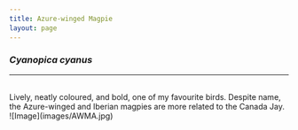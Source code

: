 ```yaml
---
title: Azure-winged Magpie
layout: page
---
```

### *Cyanopica cyanus*
<hr>
<br>
Lively, neatly coloured, and bold, one of my favourite birds. Despite name, the Azure-winged and Iberian magpies are more related to the Canada Jay.
![Image](images/AWMA.jpg)

